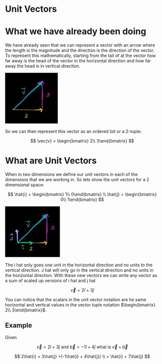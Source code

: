 # Unit Vectors

# What we have already been doing

We have already seen that we can represent a vector with an arrow where the length is the magnitude and the direction is the direction of the vector. To represent this mathematically, starting from the tail of at the vector how far away is the head of the vector in the horizontal direction and how far away the head is in vertical direction.

![image.png](Unit%20Vectors%2085cdbc4311994b0ea5fabc24b98d8fd7/image.png)

So we can then represent this vector as an ordered list or a 2-tuple:

$$
\vec{v} = \begin{bmatrix}  2\\   3\end{bmatrix}
$$

# What are Unit Vectors

When in two dimensions we define our unit vectors in each of the dimensions that we are working in. So lets show the unit vectors for a 2 dimensional space:

$$
\hat{i} = \begin{bmatrix}  1\\   0\end{bmatrix} \\ \hat{j} = \begin{bmatrix}  0\\   1\end{bmatrix} 
$$

![image.png](Unit%20Vectors%2085cdbc4311994b0ea5fabc24b98d8fd7/image%201.png)

The i hat only goes one unit in the horizontal direction and no units to the vertical direction. J hat will only go in the vertical direction and no units in the horizontal direction. With these new vectors we can write any vector as a sum of scaled up versions of i hat and j hat

$$
\vec{v} = 2\hat{i} + 3\hat{j}
$$

You can notice that the scalars in the unit vector notation are he same horizontal and vertical values in the vector tuple notation $\begin{bmatrix}  2\\   3\end{bmatrix}$.

## Example

Given 

$$
\vec{v} = 2\hat{i} + 3\hat{j} \text{ and } \vec{b} = -1\hat{i} + 4\hat{j} \text{ what is } \vec{v} + \vec{b}
$$

$$
2\hat{i} + 3\hat{j} +(-1\hat{i} + 4\hat{j}) \\ = \hat{i} + 7\hat{j}
$$